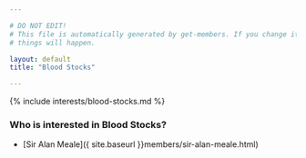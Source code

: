 ```yaml
---

# DO NOT EDIT!
# This file is automatically generated by get-members. If you change it, bad
# things will happen.

layout: default
title: "Blood Stocks"

---
```


{% include interests/blood-stocks.md %}

### Who is interested in Blood Stocks?


* [Sir Alan Meale]({ site.baseurl }}members/sir-alan-meale.html)
